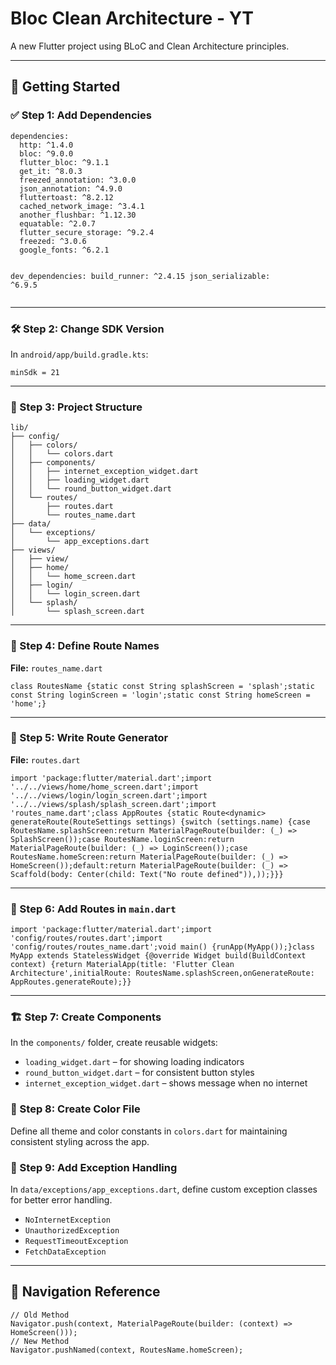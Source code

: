 <!DOCTYPE html>
<html lang="en">
<body>

<h1>Bloc Clean Architecture - YT</h1>
<p>A new Flutter project using BLoC and Clean Architecture principles.</p>

<hr />

<h2>🚀 Getting Started</h2>

<h3>✅ Step 1: Add Dependencies</h3>
<pre><code class="language-yaml">dependencies:
  http: ^1.4.0
  bloc: ^9.0.0
  flutter_bloc: ^9.1.1
  get_it: ^8.0.3
  freezed_annotation: ^3.0.0
  json_annotation: ^4.9.0
  fluttertoast: ^8.2.12
  cached_network_image: ^3.4.1
  another_flushbar: ^1.12.30
  equatable: ^2.0.7
  flutter_secure_storage: ^9.2.4
  freezed: ^3.0.6
  google_fonts: ^6.2.1

dev_dependencies:
  build_runner: ^2.4.15
  json_serializable: ^6.9.5</code></pre>

<hr />

<h3>🛠️ Step 2: Change SDK Version</h3>
<p>In <code>android/app/build.gradle.kts</code>:</p>
<pre><code class="language-kotlin">minSdk = 21</code></pre>

<hr />

<h3>📁 Step 3: Project Structure</h3>
<pre><code>lib/
├── config/
│   ├── colors/
│   │   └── colors.dart
│   ├── components/
│   │   ├── internet_exception_widget.dart        
│   │   ├── loading_widget.dart        
│   │   └── round_button_widget.dart
│   └── routes/
│       ├── routes.dart
│       └── routes_name.dart
├── data/
│   └── exceptions/
│       └── app_exceptions.dart
├── views/
│   ├── view/
│   ├── home/
│   │   └── home_screen.dart
│   ├── login/
│   │   └── login_screen.dart
│   └── splash/
│       └── splash_screen.dart</code></pre>

<hr />

<h3>📌 Step 4: Define Route Names</h3>
<p><strong>File:</strong> <code>routes_name.dart</code></p>
<pre><code class="language-dart">class RoutesName {static const String splashScreen = 'splash';static const String loginScreen = 'login';static const String homeScreen = 'home';}</code></pre>

<hr />

<h3>🧭 Step 5: Write Route Generator</h3>
<p><strong>File:</strong> <code>routes.dart</code></p>
<pre><code class="language-dart">import 'package:flutter/material.dart';import '../../views/home/home_screen.dart';import '../../views/login/login_screen.dart';import '../../views/splash/splash_screen.dart';import 'routes_name.dart';class AppRoutes {static Route&lt;dynamic&gt; generateRoute(RouteSettings settings) {switch (settings.name) {case RoutesName.splashScreen:return MaterialPageRoute(builder: (_) =&gt; SplashScreen());case RoutesName.loginScreen:return MaterialPageRoute(builder: (_) =&gt; LoginScreen());case RoutesName.homeScreen:return MaterialPageRoute(builder: (_) =&gt; HomeScreen());default:return MaterialPageRoute(builder: (_) =&gt; Scaffold(body: Center(child: Text("No route defined")),));}}}</code></pre>

<hr />

<h3>🏁 Step 6: Add Routes in <code>main.dart</code></h3>
<pre><code class="language-dart">import 'package:flutter/material.dart';import 'config/routes/routes.dart';import 'config/routes/routes_name.dart';void main() {runApp(MyApp());}class MyApp extends StatelessWidget {@override Widget build(BuildContext context) {return MaterialApp(title: 'Flutter Clean Architecture',initialRoute: RoutesName.splashScreen,onGenerateRoute: AppRoutes.generateRoute);}}</code></pre>

<hr />

<h3>🏗️ Step 7: Create Components</h3>
<p>In the <code>components/</code> folder, create reusable widgets:</p>
<ul>
<li><code>loading_widget.dart</code> – for showing loading indicators</li>
<li><code>round_button_widget.dart</code> – for consistent button styles</li>
<li><code>internet_exception_widget.dart</code> – shows message when no internet</li>
</ul>

<h3>🎨 Step 8: Create Color File</h3>
<p>Define all theme and color constants in <code>colors.dart</code> for maintaining consistent styling across the app.</p>

<h3>🧩 Step 9: Add Exception Handling</h3>
<p>In <code>data/exceptions/app_exceptions.dart</code>, define custom exception classes for better error handling.</p>
<ul>
<li><code>NoInternetException</code></li>
<li><code>UnauthorizedException</code></li>
<li><code>RequestTimeoutException</code></li>
<li><code>FetchDataException</code></li>
</ul>

<hr />

<h2>🧠 Navigation Reference</h2>
<pre><code class="language-dart">// Old Method
Navigator.push(context, MaterialPageRoute(builder: (context) =&gt; HomeScreen()));
// New Method
Navigator.pushNamed(context, RoutesName.homeScreen);</code></pre>

</body>
</html>
